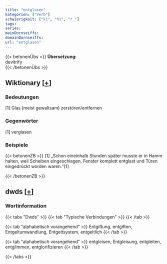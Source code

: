 ```yaml
---
title: "entglasen"
kategorien: ["Verb"]
schwierigkeit: ["k1", "h1", "r_"]
tags:
series:
mainDornseiffs:
domainDornseiffs:
url: "entglasen"
---
```


{{< betonenÜbs >}}
**Übersetzung:**  
devitrify  
{{< /betonenÜbs >}}

## Wiktionary [[+](https://de.wiktionary.org/wiki/entglasen)]

### Bedeutungen
[1] Glas (meist gewaltsam) zerstören/entfernen  

### Gegenwörter
[1] verglasen  

### Beispiele
{{< betonenZB >}}
[1] „Schon eineinhalb Stunden später musste er in Hamm halten, weil Scheiben eingeschlagen, Fenster komplett entglast und Türen eingedrückt worden waren.“[1]  

{{< /betonenZB >}}


## dwds [[+](https://www.dwds.de/wb/entglasen)]

### Wortinformation
{{< tabs "Dwds" >}}
{{< tab "Typische Verbindungen" >}}
{{< /tab >}}

{{< tab "alphabetisch vorangehend" >}}
Entgiftung, entgiften, Entgeltumwandlung, Entgeltsystem, entgeltlich
{{< /tab >}}

{{< tab "alphabetisch vorangehend" >}}
entgleisen, Entgleisung, entgleiten, entglimmen, entglorifizieren
{{< /tab >}}

{{< /tabs >}}

